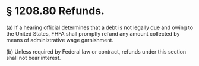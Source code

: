 # § 1208.80   Refunds.

(a) If a hearing official determines that a debt is not legally due and owing to the United States, FHFA shall promptly refund any amount collected by means of administrative wage garnishment.


(b) Unless required by Federal law or contract, refunds under this section shall not bear interest.




